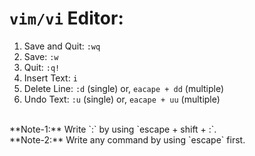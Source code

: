 # `vim/vi` Editor:

1. Save and Quit: `:wq`
2. Save: `:w`
3. Quit: `:q!`
4. Insert Text: `i`
5. Delete Line: `:d` (single) or, `eacape + dd` (multiple)
6. Undo Text: `:u` (single) or, `eacape + uu` (multiple)

<br/>
**Note-1:** Write `:` by using `escape + shift + :`. <br/>
**Note-2:** Write any command by using `escape` first.

